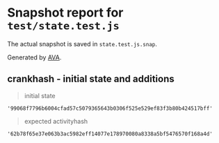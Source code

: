 # Snapshot report for `test/state.test.js`

The actual snapshot is saved in `state.test.js.snap`.

Generated by [AVA](https://avajs.dev).

## crankhash - initial state and additions

> initial state

    '99068f7796b6004cfad57c5079365643b0306f525e529ef83f3b80b424517bff'

> expected activityhash

    '62b78f65e37e063b3ac5982eff14077e178970080a8338a5bf5476570f168a4d'
